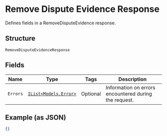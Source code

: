 
# Remove Dispute Evidence Response

Defines fields in a RemoveDisputeEvidence response.

## Structure

`RemoveDisputeEvidenceResponse`

## Fields

| Name | Type | Tags | Description |
|  --- | --- | --- | --- |
| `Errors` | [`IList<Models.Error>`](/doc/models/error.md) | Optional | Information on errors encountered during the request. |

## Example (as JSON)

```json
{}
```

